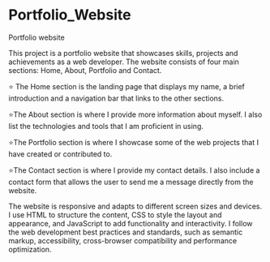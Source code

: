 # Portfolio_Website
Portfolio website 

This project is a portfolio website that showcases skills, projects and achievements as a web developer. The website consists of four main sections: Home, About, Portfolio and Contact.

⭐ The Home section is the landing page that displays my name, a brief introduction and a navigation bar that links to the other sections.

⭐The About section is where I provide more information about myself. I also list the technologies and tools that I am proficient in using.

⭐The Portfolio section is where I showcase some of the web projects that I have created or contributed to.

⭐The Contact section is where I provide my contact details. I also include a contact form that allows the user to send me a message directly from the website. 

The website is responsive and adapts to different screen sizes and devices. I use HTML to structure the content, CSS to style the layout and appearance, and JavaScript to add functionality and interactivity. I follow the web development best practices and standards, such as semantic markup, accessibility, cross-browser compatibility and performance optimization.
